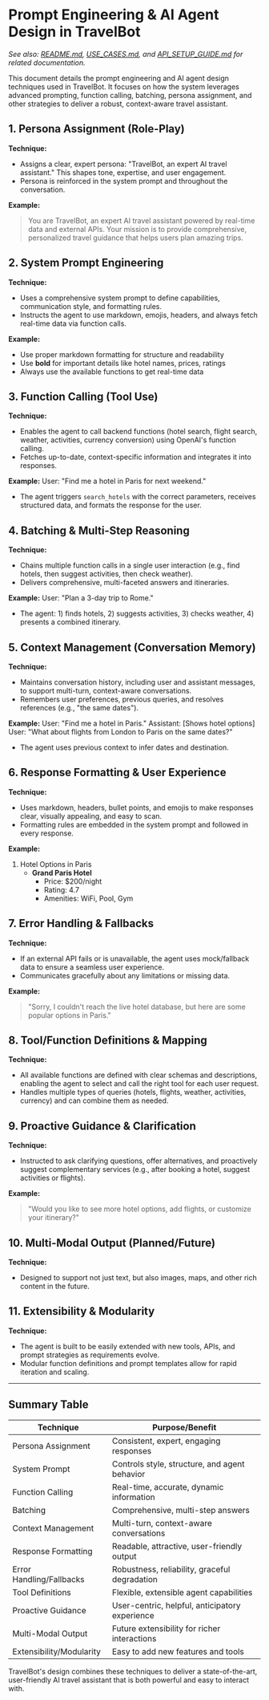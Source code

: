 # Prompt Engineering & AI Agent Design in TravelBot

*See also: [README.md](README.md), [USE_CASES.md](USE_CASES.md), and [API_SETUP_GUIDE.md](API_SETUP_GUIDE.md) for related documentation.*

This document details the prompt engineering and AI agent design techniques used in TravelBot. It focuses on how the system leverages advanced prompting, function calling, batching, persona assignment, and other strategies to deliver a robust, context-aware travel assistant.

## 1. Persona Assignment (Role-Play)
**Technique:**
- Assigns a clear, expert persona: "TravelBot, an expert AI travel assistant." This shapes tone, expertise, and user engagement.
- Persona is reinforced in the system prompt and throughout the conversation.

**Example:**
> You are TravelBot, an expert AI travel assistant powered by real-time data and external APIs. Your mission is to provide comprehensive, personalized travel guidance that helps users plan amazing trips.

## 2. System Prompt Engineering
**Technique:**
- Uses a comprehensive system prompt to define capabilities, communication style, and formatting rules.
- Instructs the agent to use markdown, emojis, headers, and always fetch real-time data via function calls.

**Example:**
- Use proper markdown formatting for structure and readability
- Use **bold** for important details like hotel names, prices, ratings
- Always use the available functions to get real-time data

## 3. Function Calling (Tool Use)
**Technique:**
- Enables the agent to call backend functions (hotel search, flight search, weather, activities, currency conversion) using OpenAI's function calling.
- Fetches up-to-date, context-specific information and integrates it into responses.

**Example:**
User: "Find me a hotel in Paris for next weekend."
- The agent triggers `search_hotels` with the correct parameters, receives structured data, and formats the response for the user.

## 4. Batching & Multi-Step Reasoning
**Technique:**
- Chains multiple function calls in a single user interaction (e.g., find hotels, then suggest activities, then check weather).
- Delivers comprehensive, multi-faceted answers and itineraries.

**Example:**
User: "Plan a 3-day trip to Rome."
- The agent: 1) finds hotels, 2) suggests activities, 3) checks weather, 4) presents a combined itinerary.

## 5. Context Management (Conversation Memory)
**Technique:**
- Maintains conversation history, including user and assistant messages, to support multi-turn, context-aware conversations.
- Remembers user preferences, previous queries, and resolves references (e.g., "the same dates").

**Example:**
User: "Find me a hotel in Paris."
Assistant: [Shows hotel options]
User: "What about flights from London to Paris on the same dates?"
- The agent uses previous context to infer dates and destination.

## 6. Response Formatting & User Experience
**Technique:**
- Uses markdown, headers, bullet points, and emojis to make responses clear, visually appealing, and easy to scan.
- Formatting rules are embedded in the system prompt and followed in every response.

**Example:**
1. Hotel Options in Paris
   - **Grand Paris Hotel**
     - Price: $200/night
     - Rating: 4.7
     - Amenities: WiFi, Pool, Gym

## 7. Error Handling & Fallbacks
**Technique:**
- If an external API fails or is unavailable, the agent uses mock/fallback data to ensure a seamless user experience.
- Communicates gracefully about any limitations or missing data.

**Example:**
> "Sorry, I couldn't reach the live hotel database, but here are some popular options in Paris."

## 8. Tool/Function Definitions & Mapping
**Technique:**
- All available functions are defined with clear schemas and descriptions, enabling the agent to select and call the right tool for each user request.
- Handles multiple types of queries (hotels, flights, weather, activities, currency) and can combine them as needed.

## 9. Proactive Guidance & Clarification
**Technique:**
- Instructed to ask clarifying questions, offer alternatives, and proactively suggest complementary services (e.g., after booking a hotel, suggest activities or flights).

**Example:**
> "Would you like to see more hotel options, add flights, or customize your itinerary?"

## 10. Multi-Modal Output (Planned/Future)
**Technique:**
- Designed to support not just text, but also images, maps, and other rich content in the future.

## 11. Extensibility & Modularity
**Technique:**
- The agent is built to be easily extended with new tools, APIs, and prompt strategies as requirements evolve.
- Modular function definitions and prompt templates allow for rapid iteration and scaling.

---

## Summary Table

| Technique                | Purpose/Benefit                                 |
|-------------------------|-------------------------------------------------|
| Persona Assignment      | Consistent, expert, engaging responses          |
| System Prompt           | Controls style, structure, and agent behavior   |
| Function Calling        | Real-time, accurate, dynamic information        |
| Batching                | Comprehensive, multi-step answers               |
| Context Management      | Multi-turn, context-aware conversations         |
| Response Formatting     | Readable, attractive, user-friendly output      |
| Error Handling/Fallbacks| Robustness, reliability, graceful degradation   |
| Tool Definitions        | Flexible, extensible agent capabilities         |
| Proactive Guidance      | User-centric, helpful, anticipatory experience  |
| Multi-Modal Output      | Future extensibility for richer interactions    |
| Extensibility/Modularity| Easy to add new features and tools              |

TravelBot's design combines these techniques to deliver a state-of-the-art, user-friendly AI travel assistant that is both powerful and easy to interact with.
